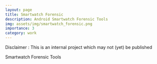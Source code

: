 ```yaml
---
layout: page
title: Smartwatch Forensic
description: Android Smartwatch Forensic Tools
img: assets/img/smartwatch_forensic.png
importance: 3
category: work
---
```


Disclaimer : This is an internal project which may not (yet) be published

Smartwatch Forensic Tools
